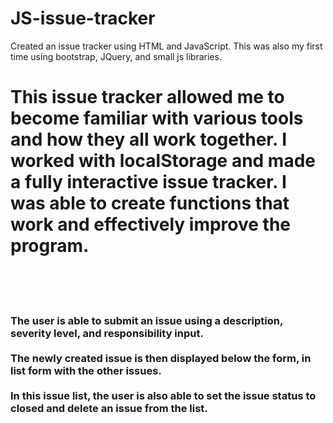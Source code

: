 # JS-issue-tracker
Created an issue tracker using HTML and JavaScript. This was also my first time using bootstrap, JQuery, and small js libraries.
<h1> This issue tracker allowed me to become familiar with various tools and how they all work together. I worked with localStorage and made a fully interactive issue tracker. I was able to create functions that work and effectively improve the program. </h1>
</br> </br> </br>
<h3> The user is able to submit an issue using a description, severity level, and responsibility input. </br> </br>
The newly created issue is then displayed below the form, in list form with the other issues. </br> </br>
In this issue list, the user is also able to set the issue status to closed and delete an issue from the list. </h3>
